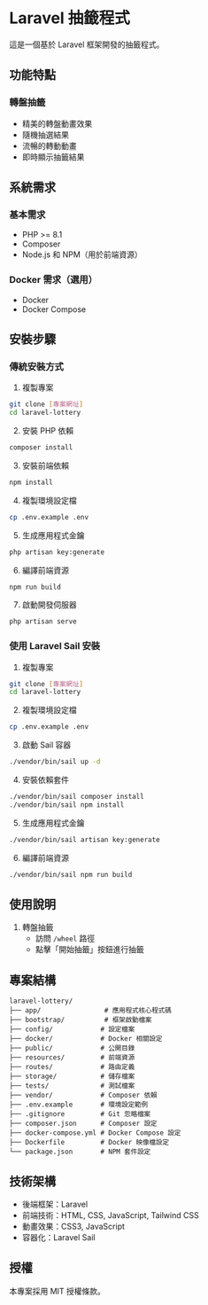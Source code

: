 # Laravel 抽籤程式

這是一個基於 Laravel 框架開發的抽籤程式。

## 功能特點

### 轉盤抽籤
- 精美的轉盤動畫效果
- 隨機抽選結果
- 流暢的轉動動畫
- 即時顯示抽籤結果

## 系統需求

### 基本需求
- PHP >= 8.1
- Composer
- Node.js 和 NPM（用於前端資源）

### Docker 需求（選用）
- Docker
- Docker Compose

## 安裝步驟

### 傳統安裝方式

1. 複製專案
```bash
git clone [專案網址]
cd laravel-lottery
```

2. 安裝 PHP 依賴
```bash
composer install
```

3. 安裝前端依賴
```bash
npm install
```

4. 複製環境設定檔
```bash
cp .env.example .env
```

5. 生成應用程式金鑰
```bash
php artisan key:generate
```

6. 編譯前端資源
```bash
npm run build
```

7. 啟動開發伺服器
```bash
php artisan serve
```

### 使用 Laravel Sail 安裝

1. 複製專案
```bash
git clone [專案網址]
cd laravel-lottery
```

2. 複製環境設定檔
```bash
cp .env.example .env
```

3. 啟動 Sail 容器
```bash
./vendor/bin/sail up -d
```

4. 安裝依賴套件
```bash
./vendor/bin/sail composer install
./vendor/bin/sail npm install
```

5. 生成應用程式金鑰
```bash
./vendor/bin/sail artisan key:generate
```

6. 編譯前端資源
```bash
./vendor/bin/sail npm run build
```

## 使用說明

1. 轉盤抽籤
   - 訪問 `/wheel` 路徑
   - 點擊「開始抽籤」按鈕進行抽籤

## 專案結構

```
laravel-lottery/
├── app/                # 應用程式核心程式碼
├── bootstrap/          # 框架啟動檔案
├── config/            # 設定檔案
├── docker/            # Docker 相關設定
├── public/            # 公開目錄
├── resources/         # 前端資源
├── routes/            # 路由定義
├── storage/           # 儲存檔案
├── tests/             # 測試檔案
├── vendor/            # Composer 依賴
├── .env.example       # 環境設定範例
├── .gitignore         # Git 忽略檔案
├── composer.json      # Composer 設定
├── docker-compose.yml # Docker Compose 設定
├── Dockerfile         # Docker 映像檔設定
└── package.json       # NPM 套件設定
```

## 技術架構

- 後端框架：Laravel
- 前端技術：HTML, CSS, JavaScript, Tailwind CSS
- 動畫效果：CSS3, JavaScript
- 容器化：Laravel Sail

## 授權

本專案採用 MIT 授權條款。
